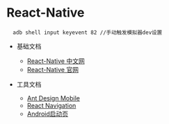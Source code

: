 # React-Native

```
  adb shell input keyevent 82 //手动触发模拟器dev设置
```

* 基础文档
    - [React-Native 中文网](https://reactnative.cn/)
    - [React-Native 官网](https://facebook.github.io/React-Native/)

* 工具文档
    - [Ant Design Mobile](https://mobile.ant.design/)
    - [React Navigation](https://reactnavigation.org/docs/zh-Hans/getting-started.html)
    - [Android启动页](http://www.jianshu.com/p/da658aceeb44)
